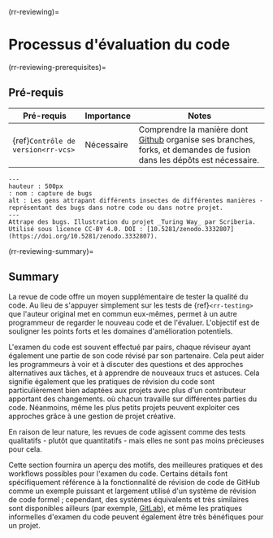 (rr-reviewing)=
# Processus d'évaluation du code

(rr-reviewing-prerequisites)=
## Pré-requis

| Pré-requis                               | Importance | Notes                                                                                                                                       |
| ---------------------------------------- | ---------- | ------------------------------------------------------------------------------------------------------------------------------------------- |
| {ref}`Contrôle de version<rr-vcs>` | Nécessaire | Comprendre la manière dont [Github](https://github.com) organise ses branches, forks, et demandes de fusion dans les dépôts est nécessaire. |

```{figure} ../figures/bug-catching.jpg
---
hauteur : 500px
: nom : capture de bugs
alt : Les gens attrapant différents insectes de différentes manières - représentant des bugs dans notre code ou dans notre projet.
---
Attrape des bugs. Illustration du projet _Turing Way_ par Scriberia. Utilisé sous licence CC-BY 4.0. DOI : [10.5281/zenodo.3332807](https://doi.org/10.5281/zenodo.3332807).
```

(rr-reviewing-summary)=
## Summary

La revue de code offre un moyen supplémentaire de tester la qualité du code. Au lieu de s'appuyer simplement sur les tests de {ref}`<rr-testing>` que l'auteur original met en commun eux-mêmes, permet à un autre programmeur de regarder le nouveau code et de l'évaluer. L'objectif est de souligner les points forts et les domaines d'amélioration potentiels.

L'examen du code est souvent effectué par pairs, chaque réviseur ayant également une partie de son code révisé par son partenaire. Cela peut aider les programmeurs à voir et à discuter des questions et des approches alternatives aux tâches, et à apprendre de nouveaux trucs et astuces. Cela signifie également que les pratiques de révision du code sont particulièrement bien adaptées aux projets avec plus d'un contributeur apportant des changements. où chacun travaille sur différentes parties du code. Néanmoins, même les plus petits projets peuvent exploiter ces approches grâce à une gestion de projet créative.

En raison de leur nature, les revues de code agissent comme des tests qualitatifs - plutôt que quantitatifs - mais elles ne sont pas moins précieuses pour cela.

Cette section fournira un aperçu des motifs, des meilleures pratiques et des workflows possibles pour l'examen du code. Certains détails font spécifiquement référence à la fonctionnalité de révision de code de GitHub comme un exemple puissant et largement utilisé d'un système de révision de code formel ; cependant, des systèmes équivalents et très similaires sont disponibles ailleurs (par exemple, [GitLab](https://about.gitlab.com)), et même les pratiques informelles d'examen du code peuvent également être très bénéfiques pour un projet.
